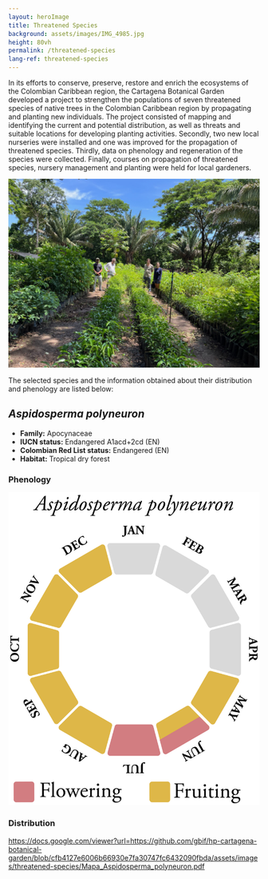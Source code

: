 ```yaml
---
layout: heroImage
title: Threatened Species
background: assets/images/IMG_4985.jpg
height: 80vh
permalink: /threatened-species
lang-ref: threatened-species
---
```

In its efforts to conserve, preserve, restore and enrich the ecosystems of the Colombian Caribbean region, the Cartagena Botanical Garden developed a project to strengthen the populations of seven threatened species of native trees in the Colombian Caribbean region by propagating and planting new individuals. The project consisted of mapping and identifying the current and potential distribution, as well as threats and suitable locations for developing planting activities. Secondly, two new local nurseries were installed and one was improved for the propagation of threatened species. Thirdly, data on phenology and regeneration of the species were collected. Finally, courses on propagation of threatened species, nursery management and planting were held for local gardeners.

![image](assets/images/threatened-species/Franklinia_03.jpg)

The selected species and the information obtained about their distribution and phenology are listed below:

## _Aspidosperma polyneuron_

- **Family:** Apocynaceae
- **IUCN status:** Endangered A1acd+2cd (EN)
- **Colombian Red List status:** Endangered (EN)
- **Habitat:** Tropical dry forest

### Phenology

![image](assets/images/threatened-species/Phenology_Aspidosperma_polyneuron.png)

### Distribution

https://docs.google.com/viewer?url=https://github.com/gbif/hp-cartagena-botanical-garden/blob/cfb4127e6006b66930e7fa30747fc6432090fbda/assets/images/threatened-species/Mapa_Aspidosperma_polyneuron.pdf 

